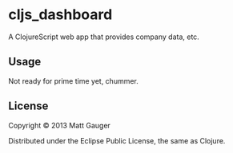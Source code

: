 # cljs_dashboard

A ClojureScript web app that provides company data, etc.

## Usage

Not ready for prime time yet, chummer.

## License

Copyright © 2013 Matt Gauger

Distributed under the Eclipse Public License, the same as Clojure.

